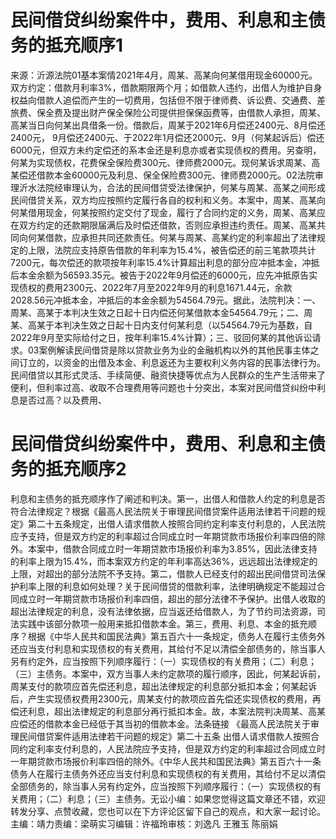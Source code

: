 # 民间借贷纠纷案件中，费用、利息和主债务的抵充顺序1

来源：沂源法院01基本案情2021年4月，周某、高某向何某借用现金60000元。双方约定：借款月利率3%，借款期限两个月；如借款人违约，出借人为维护自身权益向借款人追偿而产生的一切费用，包括但不限于律师费、诉讼费、交通费、差旅费、保全费及提出财产保全保险公司提供担保保函费等，由借款人承担，周某、高某当日向何某出具借条一份。借款后，周某于2021年6月偿还2400元、8月偿还2400元， 9月偿还2400元、于2022年1月偿还2000元、9月（何某起诉后）偿还6000元，但双方未约定偿还的系本金还是利息亦或者实现债权的费用。另查明，何某为实现债权，花费保全保险费300元、律师费2000元。现何某诉求周某、高某偿还借款本金60000元及利息、保全保险费300元、律师费2000元。02法院审理沂水法院经审理认为，合法的民间借贷受法律保护，何某与周某、高某之间形成民间借贷关系，双方均应按照约定履行各自的权利和义务。本案中，周某、高某向何某借用现金，何某按照约定交付了现金，履行了合同约定的义务，周某、高某应在双方约定的还款期限届满后及时偿还借款，否则应承担违约责任。周某、高某共同向何某借款，应承担共同还款责任。何某与周某、高某约定的利率超出了法律规定的上限，法院应支持原告借款的年利率为15.4%，被告偿还的前三笔款项共计7200元，每次偿还的款项按年利率15.4%计算超出利息的部分应冲抵本金，冲抵后本金余额为56593.35元。被告于2022年9月偿还的6000元，应先冲抵原告实现债权的费用2300元、2022年7月至2022年9月的利息1671.44元，余款2028.56元冲抵本金，冲抵后的本金余额为54564.79元。据此，法院判决：一、周某、高某于本判决生效之日起十日内偿还何某借款本金54564.79元；二、周某、高某于本判决生效之日起十日内支付何某利息（以54564.79元为基数，自2022年9月至实际给付之日，按年利率15.4%计算）；三、驳回何某的其他诉讼请求。03案例解读民间借贷是除以贷款业务为业的金融机构以外的其他民事主体之间订立的，以资金的出借及本金、利息返还为主要权利义务内容的民事法律行为。民间借贷以其形式灵活、手续简便、融资快捷等优点为人民群众的生产生活带来了便利，但利率过高、收取不合理费用等问题也十分突出，本案对民间借贷纠纷中利息是否过高？以及费用、

# 民间借贷纠纷案件中，费用、利息和主债务的抵充顺序2

利息和主债务的抵充顺序作了阐述和判决。第一，出借人和借款人约定的利息是否符合法律规定？根据《最高人民法院关于审理民间借贷案件适用法律若干问题的规定》第二十五条规定，出借人请求借款人按照合同约定利率支付利息的，人民法院应予支持，但是双方约定的利率超过合同成立时一年期贷款市场报价利率四倍的除外。本案中，借款合同成立时一年期贷款市场报价利率为3.85%，因此法律支持的利率上限为15.4%，而本案双方约定的年利率高达36%，远远超出法律规定的上限，对超出的部分法院不予支持。第二，借款人已经支付的超出民间借贷司法保护利率上限的利息如何处理？关于民间借贷的借款利率，法律明确规定不能超过合同成立时一年期贷款市场报价利率四倍，超出的部分法律不予保护。出借人收取的超出法律规定的利息，没有法律依据，应当返还给借款人，为了节约司法资源，司法实践中该部分款项一般用来抵扣借款本金。第三，费用、利息、本金的抵充顺序？根据《中华人民共和国民法典》第五百六十一条规定，债务人在履行主债务外还应当支付利息和实现债权的有关费用，其给付不足以清偿全部债务的，除当事人另有约定外，应当按照下列顺序履行：（一）实现债权的有关费用；（二）利息；（三）主债务。本案中，双方当事人未约定款项的履行顺序，因此，何某起诉前，周某支付的款项应首先偿还利息，超出法律规定的利息部分抵扣本金；何某起诉后，产生实现债权费用2300元，周某支付的款项应首先偿还实现债权的费用，再偿还利息，超出法律规定的利息部分再行抵扣本金。故，本案法院判决周某、高某应偿还的借款本金已经低于其当初的借款本金。法条链接  《最高人民法院关于审理民间借贷案件适用法律若干问题的规定》第二十五条  出借人请求借款人按照合同约定利率支付利息的，人民法院应予支持，但是双方约定的利率超过合同成立时一年期贷款市场报价利率四倍的除外。《中华人民共和国民法典》第五百六十一条  债务人在履行主债务外还应当支付利息和实现债权的有关费用，其给付不足以清偿全部债务的，除当事人另有约定外，应当按照下列顺序履行：（一）实现债权的有关费用；（二）利息；（三）主债务。无讼小编：如果您觉得这篇文章还不错，欢迎转发分享、点赞收藏，您也可以在下方评论区留下自己的观点，和大家一起讨论。主编：靖力责编：梁萌实习编辑：许福玲审核：刘逸凡 王雅玉 陈丽娟

